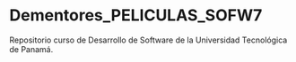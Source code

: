 # Dementores_PELICULAS_SOFW7
Repositorio curso de Desarrollo de Software de la Universidad Tecnológica de Panamá.
